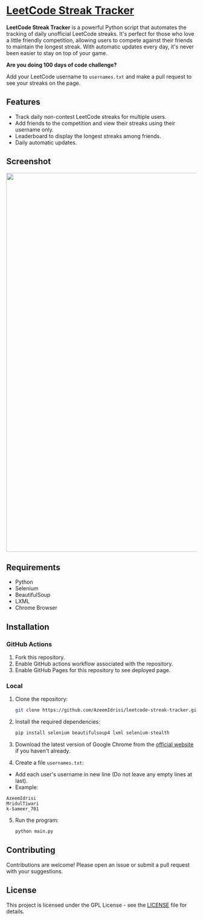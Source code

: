 # [LeetCode Streak Tracker](https://azeemidrisi.github.io/LeetCode-Streak-Tracker/)

__LeetCode Streak Tracker__ is a powerful Python script that automates the tracking of daily unofficial LeetCode streaks. It's perfect for those who love a little friendly competition, allowing users to compete against their friends to maintain the longest streak. With automatic updates every day, it's never been easier to stay on top of your game.

**Are you doing 100 days of code challenge?**

Add your LeetCode username to `usernames.txt` and make a pull request to see your streaks on the page.

## Features

- Track daily non-contest LeetCode streaks for multiple users.
- Add friends to the competition and view their streaks using their username only.
- Leaderboard to display the longest streaks among friends.
- Daily automatic updates.

## Screenshot
<a href="https://azeemidrisi.github.io/LeetCode-Streak-Tracker/"><img width="1000px" src="https://github.com/AzeemIdrisi/LeetCode-Streak-Tracker/assets/112647789/a3db31e0-4adb-4a05-b360-f262b40d218e"/></a>

## Requirements

- Python
- Selenium
- BeautifulSoup
- LXML
- Chrome Browser

## Installation

### GitHub Actions
1. Fork this repository.
2. Enable GitHub actions workflow associated with the repository.
3. Enable GitHub Pages for this repository to see deployed page.

### Local
1. Clone the repository:

   ```sh
   git clone https://github.com/AzeemIdrisi/leetcode-streak-tracker.git
   ```

2. Install the required dependencies:

   ```sh
   pip install selenium beautifulsoup4 lxml selenium-stealth
   ```

3. Download the latest version of Google Chrome from the [official website](https://www.google.com/intl/en_in/chrome/) if you haven't already.

4. Create a file `usernames.txt`:
- Add each user's username in new line (Do not leave any empty lines at last).
- Example:
```
AzeemIdrisi
MridulTiwari
k-Sameer_701
```

5. Run the program:

   ```sh
   python main.py
   ```

## Contributing

Contributions are welcome! Please open an issue or submit a pull request with your suggestions.

## License

This project is licensed under the GPL License - see the [LICENSE](LICENSE) file for details.

